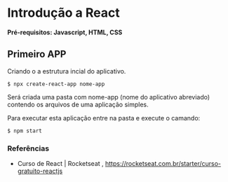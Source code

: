 # Introdução a React
**Pré-requisitos: Javascript, HTML, CSS** 

## Primeiro APP 

Criando o a estrutura incial do aplicativo. 
```
$ npx create-react-app nome-app
```
Será criada uma pasta com nome-app (nome do aplicativo abreviado) contendo os arquivos de uma aplicação simples.   

Para executar esta aplicação entre na pasta e execute o camando: 
``` 
$ npm start
``` 



### Referências
* Curso de React | Rocketseat , https://rocketseat.com.br/starter/curso-gratuito-reactjs

